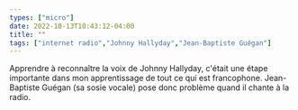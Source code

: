 ```yaml
---
types: ["micro"]
date: 2022-10-13T10:43:12-04:00
title: ""
tags: ["internet radio","Johnny Hallyday","Jean-Baptiste Guégan"]
---
```

Apprendre à reconnaître la voix de Johnny Hallyday, c'était une étape importante dans mon apprentissage de tout ce qui est francophone. Jean-Baptiste Guégan (sa sosie vocale) pose donc problème quand il chante à la radio.
